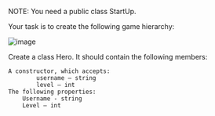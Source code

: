 NOTE: You need a public class StartUp.

Your task is to create the following game hierarchy: 

![image](https://user-images.githubusercontent.com/45227327/221373722-9b475bf5-eae9-4cf4-afc2-595e646e73a6.png)

Create a class Hero. It should contain the following members:

	A constructor, which accepts:
    		username – string
    		level – int
	The following properties:
		Username - string
		Level – int
